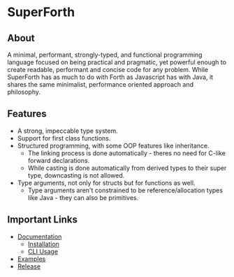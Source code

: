 # SuperForth
## About
A minimal, performant, strongly-typed, and functional programming language focused on being practical and pragmatic, yet powerful enough to create readable, performant and concise code for any problem. While SuperForth has as much to do with Forth as Javascript has with Java, it shares the same minimalist, performance oriented approach and philosophy. 

## Features
* A strong, impeccable type system.
* Support for first class functions.
* Structured programming, with some OOP features like inheritance. 
  * The linking process is done automatically - theres no need for C-like forward declarations.
  * While casting is done automatically from derived types to their super type, downcasting is not allowed. 
* Type arguments, not only for structs but for functions as well. 
  * Type arguments aren't constrained to be reference/allocation types like Java - they can also be primitives.

## Important Links
* [Documentation](https://github.com/TheRealMichaelWang/superforth/wiki)
  * [Installation](https://github.com/TheRealMichaelWang/superforth/wiki/Installation)
  * [CLI Usage](https://github.com/TheRealMichaelWang/superforth/wiki/Command-Line-Usage)
* [Examples](https://github.com/TheRealMichaelWang/superforth/tree/main/examples)
* [Release](https://github.com/TheRealMichaelWang/superforth/releases/tag/0.1)
